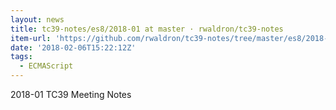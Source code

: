 ```yaml
---
layout: news
title: tc39-notes/es8/2018-01 at master · rwaldron/tc39-notes
item-url: 'https://github.com/rwaldron/tc39-notes/tree/master/es8/2018-01'
date: '2018-02-06T15:22:12Z'
tags:
  - ECMAScript
---
```

2018-01 TC39 Meeting Notes
